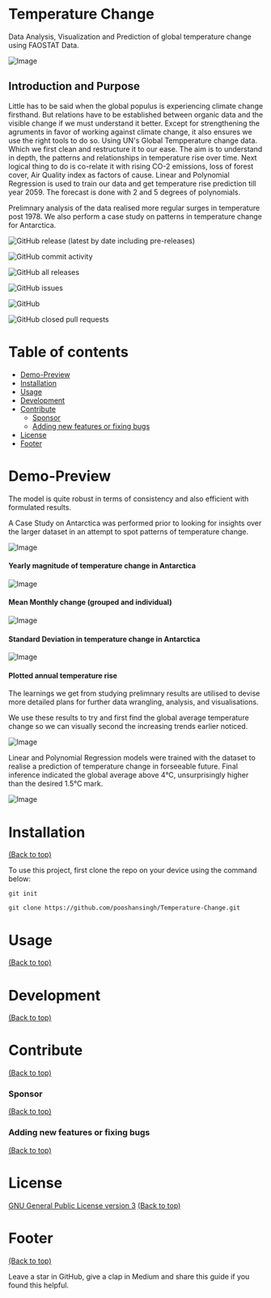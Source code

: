 #  Temperature Change
Data Analysis, Visualization and Prediction of global temperature change using FAOSTAT Data.

![Image](https://images.unsplash.com/photo-1584701782188-b44dc2815522?ixid=MXwxMjA3fDB8MHxwaG90by1wYWdlfHx8fGVufDB8fHw%3D&ixlib=rb-1.2.1&auto=format&fit=crop&w=968&q=80)

## Introduction and Purpose

Little has to be said when the global populus is experiencing climate change firsthand. But relations have to be established between organic data and the visible change if we must understand it better. Except for strengthening the agruments in favor of working against climate change, it also ensures we use the right tools to do so. Using UN's Global Tempperature change data. Which we first clean and restructure it to our ease. The aim is to understand in depth, the patterns and relationships in temperature rise over time. Next logical thing to do is co-relate it with rising CO-2 emissions, loss of forest cover, Air Quality index as factors of cause. Linear and Polynomial Regression is used to train our data and get temperature rise prediction till year 2059. The forecast is done with 2 and 5 degrees of polynomials.   

Prelimnary analysis of the data realised more regular surges in temperature post 1978. We also perform a case study on patterns in temperature change for Antarctica.   

<!--The project title should be self explanotory and try not to make it a mouthful. (Although exceptions exist- **awesome-readme-writing-guide-for-open-source-projects** - would have been a cool name)

Add a cover/banner image for your README. **Why?** Because it easily **grabs people's attention** and it **looks cool**(*duh!obviously!*).

The best dimensions for the banner is **1280x650px**. You could also use this for social preview of your repo.

There are endless badges that you could use in your projects. And they do depend on the project. Some of the ones that I commonly use in every projects are given below. 

I use [**Shields IO**](https://shields.io/) for making badges. It is a simple and easy to use tool that you can use for almost all your badge cravings. -->

<!-- Some badges that you could use -->

![GitHub release (latest by date including pre-releases)](https://img.shields.io/github/v/release/navendu-pottekkat/awesome-readme?include_prereleases)

![GitHub commit activity](https://img.shields.io/github/commit-activity/m/pooshansingh/Temperature-Change?style=plastic)

![GitHub all releases](https://img.shields.io/github/downloads/pooshansingh/Temperature-Change/total?style=plastic)

![GitHub issues](https://img.shields.io/github/issues-raw/pooshansingh/Temperature-Change?style=plastic)

![GitHub](https://img.shields.io/github/license/pooshansingh/Temperature-Change?style=plastic)


![GitHub closed pull requests](https://img.shields.io/github/issues-pr-closed/pooshansingh/Temperature-Change)

# Table of contents

- [Demo-Preview](#demo-preview)
- [Installation](#installation)
- [Usage](#usage)
- [Development](#development)
- [Contribute](#contribute)
    - [Sponsor](#sponsor)
    - [Adding new features or fixing bugs](#adding-new-features-or-fixing-bugs)
- [License](#license)
- [Footer](#footer)


# Demo-Preview

The model is quite robust in terms of consistency and also efficient with formulated results. 

A Case Study on Antarctica was performed prior to looking for insights over the larger dataset in an attempt to spot patterns of temperature change.

![Image](https://drive.google.com/uc?export=view&id=1i9956IxiKa6rsmQBwK3DXF-9vOz7DM3Y)

#### Yearly magnitude of temperature change in Antarctica

![Image](https://drive.google.com/uc?export=view&id=11_hUJlWAj6wJYHr4iPqbwwCT0_n1wtAS)

#### Mean Monthly change (grouped and individual)

![Image](https://drive.google.com/uc?export=view&id=1hbpDvkBEAY9OAJwRJ1rackt5UJD6uGw5) 

#### Standard Deviation in temperature change in Antarctica

![Image](https://drive.google.com/uc?export=view&id=1yHrthLmZzMvkyY8Y_ZdjNfRPjriwtDMg) 

#### Plotted annual temperature rise 


<!-- Add a demo for your project -->
The learnings we get from studying prelimnary results are utilised to devise more detailed plans for further data wrangling, analysis, and visualisations. 

We use these results to try and first find the global average temperature change so we can visually second the increasing trends earlier noticed.

![Image](https://drive.google.com/uc?export=view&id=1vKKuVxfPr94vRwW8sSvKD2JGAtb_WUhh) 

Linear and Polynomial Regression models were trained with the dataset to realise a prediction of temperature change in forseeable future. Final inference indicated the global average above 4°C, unsurprisingly higher than the desired 1.5°C mark.

![Image](https://drive.google.com/uc?export=view&id=1cmEJzip366x_Qp-DLvr_zfas1n1_YbMB) 

# Installation
[(Back to top)](#table-of-contents)

<!-- *You might have noticed the **Back to top** button(if not, please notice, it's right there!). This is a good idea because it makes your README **easy to navigate.*** 

The first one should be how to install(how to generally use your project or set-up for editing in their machine).

This should give the users a concrete idea with instructions on how they can use your project repo with all the steps.

Following this steps, **they should be able to run this in their device.**

A method I use is after completing the README, I go through the instructions from scratch and check if it is working. -->

To use this project, first clone the repo on your device using the command below:

```git init```

```git clone https://github.com/pooshansingh/Temperature-Change.git```


# Usage
[(Back to top)](#table-of-contents)

<!-- This is optional and it is used to give the user info on how to use the project after installation. This could be added in the Installation section also. -->

# Development
[(Back to top)](#table-of-contents)

<!-- This is the place where you give instructions to developers on how to modify the code.

You could give **instructions in depth** of **how the code works** and how everything is put together.

You could also give specific instructions to how they can setup their development environment.

Ideally, you should keep the README simple. If you need to add more complex explanations, use a wiki. Check out [this wiki](https://github.com/navendu-pottekkat/nsfw-filter/wiki) for inspiration. -->

# Contribute
[(Back to top)](#table-of-contents)

<!-- This is where you can let people know how they can **contribute** to your project. Some of the ways are given below.

Also this shows how you can add subsections within a section. -->

### Sponsor
[(Back to top)](#table-of-contents)

<!-- Your project is gaining traction and it is being used by thousands of people(***with this README there will be even more***). Now it would be a good time to look for people or organisations to sponsor your project. This could be because you are not generating any revenue from your project and you require money for keeping the project alive.

You could add how people can sponsor your project in this section. Add your patreon or GitHub sponsor link here for easy access.

A good idea is to also display the sponsors with their organisation logos or badges to show them your love!(*Someday I will get a sponsor and I can show my love*) -->

### Adding new features or fixing bugs
[(Back to top)](#table-of-contents)

<!-- This is to give people an idea how they can raise issues or feature requests in your projects. 

You could also give guidelines for submitting and issue or a pull request to your project.

Personally and by standard, you should use a [issue template](https://github.com/navendu-pottekkat/nsfw-filter/blob/master/ISSUE_TEMPLATE.md) and a [pull request template](https://github.com/navendu-pottekkat/nsfw-filter/blob/master/PULL_REQ_TEMPLATE.md)(click for examples) so that when a user opens a new issue they could easily format it as per your project guidelines.

You could also add contact details for people to get in touch with you regarding your project. -->

# License

[GNU General Public License version 3](https://opensource.org/licenses/GPL-3.0)
[(Back to top)](#table-of-contents)


<!-- Adding the license to README is a good practice so that people can easily refer to it.

Make sure you have added a LICENSE file in your project folder. **Shortcut:** Click add new file in your root of your repo in GitHub > Set file name to LICENSE > GitHub shows LICENSE templates > Choose the one that best suits your project!

I personally add the name of the license and provide a link to it like below. -->


# Footer
[(Back to top)](#table-of-contents)

<!-- Let's also add a footer because I love footers and also you **can** use this to convey important info.

Let's make it an image because by now you have realised that multimedia in images == cool(*please notice the subtle programming joke). -->

Leave a star in GitHub, give a clap in Medium and share this guide if you found this helpful.

<!-- Add the footer here -->

<!-- ![Footer](https://github.com/navendu-pottekkat/awesome-readme/blob/master/fooooooter.png) -->
